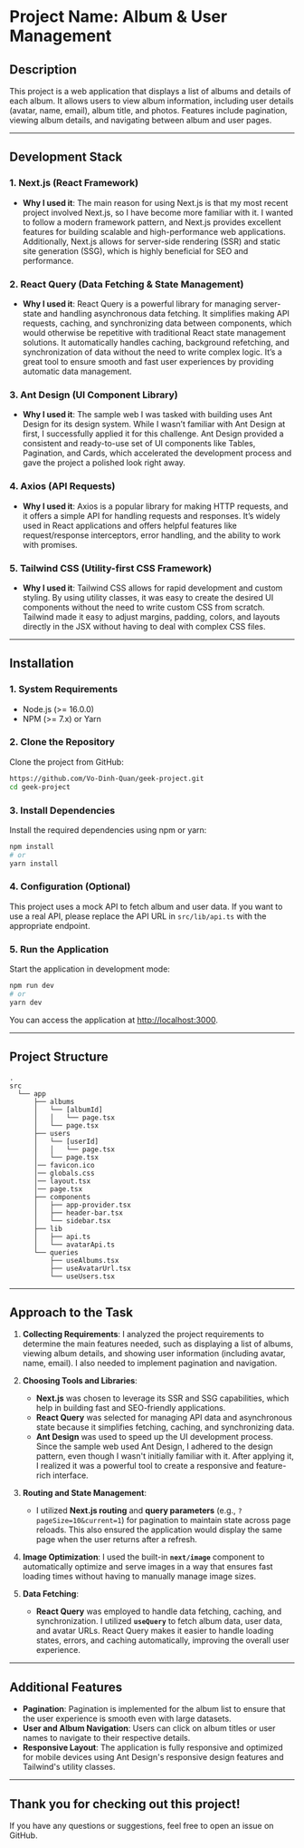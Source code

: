 # Project Name: **Album & User Management**

## Description

This project is a web application that displays a list of albums and details of each album. It allows users to view album information, including user details (avatar, name, email), album title, and photos. Features include pagination, viewing album details, and navigating between album and user pages.

---

## Development Stack

### 1. **Next.js** (React Framework)

* **Why I used it**: The main reason for using Next.js is that my most recent project involved Next.js, so I have become more familiar with it. I wanted to follow a modern framework pattern, and Next.js provides excellent features for building scalable and high-performance web applications. Additionally, Next.js allows for server-side rendering (SSR) and static site generation (SSG), which is highly beneficial for SEO and performance.

### 2. **React Query** (Data Fetching & State Management)

* **Why I used it**: React Query is a powerful library for managing server-state and handling asynchronous data fetching. It simplifies making API requests, caching, and synchronizing data between components, which would otherwise be repetitive with traditional React state management solutions. It automatically handles caching, background refetching, and synchronization of data without the need to write complex logic. It’s a great tool to ensure smooth and fast user experiences by providing automatic data management.

### 3. **Ant Design** (UI Component Library)

* **Why I used it**: The sample web I was tasked with building uses Ant Design for its design system. While I wasn’t familiar with Ant Design at first, I successfully applied it for this challenge. Ant Design provided a consistent and ready-to-use set of UI components like Tables, Pagination, and Cards, which accelerated the development process and gave the project a polished look right away.

### 4. **Axios** (API Requests)

* **Why I used it**: Axios is a popular library for making HTTP requests, and it offers a simple API for handling requests and responses. It’s widely used in React applications and offers helpful features like request/response interceptors, error handling, and the ability to work with promises.

### 5. **Tailwind CSS** (Utility-first CSS Framework)

* **Why I used it**: Tailwind CSS allows for rapid development and custom styling. By using utility classes, it was easy to create the desired UI components without the need to write custom CSS from scratch. Tailwind made it easy to adjust margins, padding, colors, and layouts directly in the JSX without having to deal with complex CSS files.

---

## Installation

### 1. **System Requirements**

* Node.js (>= 16.0.0)
* NPM (>= 7.x) or Yarn

### 2. **Clone the Repository**

Clone the project from GitHub:

```bash
https://github.com/Vo-Dinh-Quan/geek-project.git
cd geek-project
```

### 3. **Install Dependencies**

Install the required dependencies using npm or yarn:

```bash
npm install
# or
yarn install
```

### 4. **Configuration (Optional)**

This project uses a mock API to fetch album and user data. If you want to use a real API, please replace the API URL in `src/lib/api.ts` with the appropriate endpoint.

### 5. **Run the Application**

Start the application in development mode:

```bash
npm run dev
# or
yarn dev
```

You can access the application at [http://localhost:3000](http://localhost:3000).

---

## Project Structure

```
.
src
  └── app
      ├── albums
      │   └── [albumId]
      │   │   └── page.tsx
      │   └── page.tsx
      ├── users
      │   └── [userId]
      │   │   └── page.tsx
      │   └── page.tsx
      │── favicon.ico
      │── globals.css
      │── layout.tsx
      │── page.tsx
      ├── components
      │   ├── app-provider.tsx
      │   ├── header-bar.tsx
      │   └── sidebar.tsx
      ├── lib
      │   ├── api.ts
      │   └── avatarApi.ts
      └── queries
          ├── useAlbums.tsx
          ├── useAvatarUrl.tsx
          └── useUsers.tsx

```

---

## Approach to the Task

1. **Collecting Requirements**: I analyzed the project requirements to determine the main features needed, such as displaying a list of albums, viewing album details, and showing user information (including avatar, name, email). I also needed to implement pagination and navigation.

2. **Choosing Tools and Libraries**:

   * **Next.js** was chosen to leverage its SSR and SSG capabilities, which help in building fast and SEO-friendly applications.
   * **React Query** was selected for managing API data and asynchronous state because it simplifies fetching, caching, and synchronizing data.
   * **Ant Design** was used to speed up the UI development process. Since the sample web used Ant Design, I adhered to the design pattern, even though I wasn't initially familiar with it. After applying it, I realized it was a powerful tool to create a responsive and feature-rich interface.

3. **Routing and State Management**:

   * I utilized **Next.js routing** and **query parameters** (e.g., `?pageSize=10&current=1`) for pagination to maintain state across page reloads. This also ensured the application would display the same page when the user returns after a refresh.

4. **Image Optimization**: I used the built-in **`next/image`** component to automatically optimize and serve images in a way that ensures fast loading times without having to manually manage image sizes.

5. **Data Fetching**:

   * **React Query** was employed to handle data fetching, caching, and synchronization. I utilized **`useQuery`** to fetch album data, user data, and avatar URLs. React Query makes it easier to handle loading states, errors, and caching automatically, improving the overall user experience.

---

## Additional Features

* **Pagination**: Pagination is implemented for the album list to ensure that the user experience is smooth even with large datasets.
* **User and Album Navigation**: Users can click on album titles or user names to navigate to their respective details.
* **Responsive Layout**: The application is fully responsive and optimized for mobile devices using Ant Design's responsive design features and Tailwind's utility classes.

---

## Thank you for checking out this project!

If you have any questions or suggestions, feel free to open an issue on GitHub.
